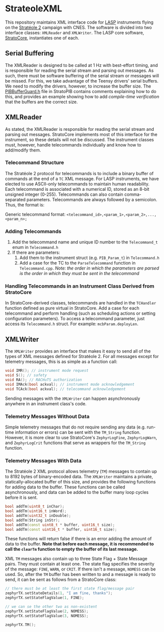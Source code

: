 # StrateoleXML

This repository maintains XML interface code for [LASP](https://lasp.colorado.edu/home/) instruments flying on the [Stratéole 2](https://strat2.org/) campaign with CNES. The software is divided into two interface classes: `XMLReader` and `XMLWriter`. The LASP core software, [StratoCore](https://github.com/dastcvi/StratoCore), instantiates one of each.

## Serial Buffering

The XMLReader is designed to be called at 1 Hz with best-effort timing, and is responsible for reading the serial stream and parsing out messages. As such, there must be software buffering of the serial stream or messages will be missed. For this, we take advantage of the Teensy drivers' serial buffers. We need to modify the drivers, however, to increase the buffer size. The [PIBBufferGuard.h](https://github.com/dastcvi/StratoPIB/blob/master/PIBBufferGuard.h) file in StratoPIB contains comments explaining how to do this, and provides an example showing how to add *compile-time verification* that the buffers are the correct size.

## XMLReader

As stated, the XMLReader is responsible for reading the serial stream and parsing out messages. StratoCore implements most of this interface for the instrument, so these details will not be discussed. The instrument classes must, however, handle telecommands individually and know how to add/modify them.

### Telecommand Structure

The Stratéole 2 protocol for telecommands is to include a binary buffer of commands at the end of a `TC` XML message. For LASP instruments, we have elected to use ASCII-only telecommands to maintain human readability. Each telecommand is associated with a numerical ID, stored as an 8-bit unsigned integer (0-255). Telecommands can also contain comma-separated parameters. Telecommands are always followed by a semicolon. Thus, the format is:

Generic telecommand format: `<telecommand_id>,<param_1>,<param_2>,...,<param_n>;`

### Adding Telecommands

1. Add the telecommand name and unique ID number to the `Telecommand_t` enum in `Telecommand.h`
2. If there are parameters:
   1. Add them to the instrument struct (e.g. `PIB_Param_t`) in `Telecommand.h`
   2. Add a case for the TC to the `ParseTelecommand` function in `Telecommand.cpp`. *Note: the order in which the parameters are parsed is the order in which they must be sent in the telecommand*

### Handling Telecommands in an Instrument Class Derived from StratoCore

In StratoCore-derived classes, telecommands are handled in the `TCHandler` function defined as pure virtual in StratoCore. Add a case for each telecommand and perform handling (such as scheduling actions or setting configuration parameters). To access a telecommand parameter, just access its `Telecommand.h` struct. For example: `mcbParam.deployLen`.

## XMLWriter

The `XMLWriter` provides an interface that makes it easy to send all of the types of XML messages defined for Stratéole 2. For all messages except for telemetry messages, this is as simple as a function call:

```C++
void IMR(); // instrument mode request
void S(); // safety
void RA(); // RACHuTS authorization
void IMAck(bool ackval); // instrument mode acknowledgement
void TCAck(bool ackval); // telecommand acknowledgement
```

Sending messages with the `XMLWriter` can happen asynchronously anywhere in an instrument class's code.

### Telemetry Messages Without Data

Simple telemetry messages that do not require sending any data (e.g. run-time information or errors) can be sent with the `TM_String` function. However, it is more clear to use StratoCore's `ZephyrLogFine`, `ZephyrLogWarn`, and `ZephyrLogCrit` functions that serve as wrappers for the `TM_String` function.

### Telemetry Messages With Data

The Stratéole 2 XML protocol allows telemetry (`TM`) messages to contain up to 8192 bytes of binary-encoded data. The `XMLWriter` maintains a private, statically-allocated buffer of this size, and provides the following functions for adding data to the buffer. These functions can be called asynchronously, and data can be added to the buffer many loop cycles before it is sent.

```C++
bool addTm(uint8_t inChar);
bool addTm(uint16_t inWord);
bool addTm(uint32_t inDouble);
bool addTm(String inStr);
bool addTm(const uint8_t * buffer, uint16_t size);
bool addTm(const uint16_t * buffer, uint16_t size);
```

These functions will return false if there is an error adding the amount of data to the buffer. **Note that before each message, it is recommended to call the `clearTm` function to empty the buffer of its last message.**

XML `TM` messages also contain up to three State Flag + State Message pairs. They must contain at least one. The state flag specifies the severity of the message: `FINE`, `WARN`, or `CRIT`. If there isn't a message, `NOMESS` can be used. So, after the `TM` buffer has been written to and a message is ready to send, it can be sent as follows from a StratoCore class:

```C++
// there must be at least the first state flag/message pair
zephyrTX.setStateDetails(1, "I am fine, thanks");
zephyrTX.setStateFlagValue(1, FINE);

// we can se the other two as non-existent
zephyrTX.setStateFlagValue(2, NOMESS);
zephyrTX.setStateFlagValue(3, NOMESS);

zephyrTX.TM();
```